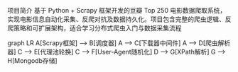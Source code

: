 项目简介
基于 Python + Scrapy 框架开发的豆瓣 Top 250 电影数据爬取系统，实现电影信息自动化采集、反爬对抗及数据持久化。项目包含完整的爬虫逻辑、反爬策略和可扩展架构，适合学习分布式爬虫入门与数据采集流程

graph LR
A[Scrapy框架] --> B[调度器]
A --> C[下载器中间件]
A --> D[爬虫解析器]
C --> E[代理池轮换]
C --> F[User-Agent随机化]
D --> G[XPath解析]
G --> H[Mongodb存储]
